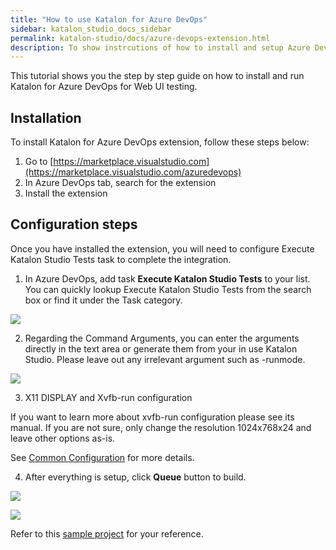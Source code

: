 ```yaml
---
title: "How to use Katalon for Azure DevOps"
sidebar: katalon_studio_docs_sidebar
permalink: katalon-studio/docs/azure-devops-extension.html 
description: To show instrcutions of how to install and setup Azure DevOps extension.
---
```

This tutorial shows you the step by step guide on how to install and run Katalon for Azure DevOps for Web UI testing.


## Installation

To install Katalon for Azure DevOps extension, follow these steps below:



1. Go to [https://marketplace.visualstudio.com](https://marketplace.visualstudio.com/azuredevops)
2. In Azure DevOps tab, search for the extension
3. Install the extension


## Configuration steps

Once you have installed the extension, you will need to configure Execute Katalon Studio Tests task to complete the integration.

1. In Azure DevOps, add task **Execute Katalon Studio Tests** to your list. You can quickly lookup Execute Katalon Studio Tests from the search box or find it under the Task category.

![](../../images/katalon-studio/docs/azure-devops-extension/1-search.png)


2. Regarding the Command Arguments, you can enter the arguments directly in the text area or generate them from your in use Katalon Studio. Please leave out any irrelevant argument such as -runmode.

![](../../images/katalon-studio/docs/azure-devops-extension/2-command.png)


3. X11 DISPLAY and Xvfb-run configuration

If you want to learn more about xvfb-run configuration please see its manual. If you are not sure, only change the resolution 1024x768x24 and leave other options as-is.

See [Common Configuration]([https://docs.katalon.com/katalon-studio/docs/common-configuration.html#strongcommand-argumentsstrong](https://docs.katalon.com/katalon-studio/docs/common-configuration.html#strongcommand-argumentsstrong)) for more details.

4. After everything is setup, click **Queue** button to build.

![](../../images/katalon-studio/docs/azure-devops-extension/3-result.png)

![](../../images/katalon-studio/docs/azure-devops-extension/4-result.png)


Refer to this [sample project]([https://github.com/katalon-studio-samples/azure-devops-extension-samples](https://github.com/katalon-studio-samples/azure-devops-extension-samples)) for your reference.